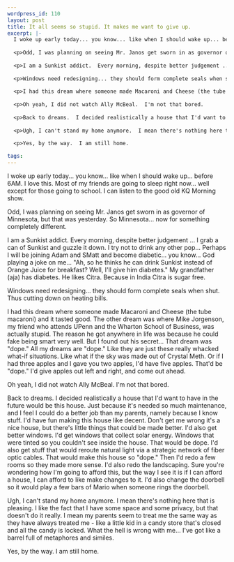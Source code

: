 ```yaml
--- 
wordpress_id: 110
layout: post
title: It all seems so stupid. It makes me want to give up.
excerpt: |-
  I woke up early today... you know... like when I should wake up... before 6AM.  I love this.  Most of my friends are going to sleep right now... well except for those going to school.  I can listen to the good old KQ Morning show.
  
  <p>Odd, I was planning on seeing Mr. Janos get sworn in as governor of Minnesota, but that was yesterday.  So Minnesota... now for something completely different.
  
  <p>I am a Sunkist addict.  Every morning, despite better judgement ... I grab a can of Sunkist and guzzle it down.  I try not to drink any other pop...  Perhaps I will be joining Adam and SMatt and become diabetic... you know... God playing a joke on me... "Ah, so he thinks he can drink Sunkist instead of Orange Juice for breakfast?  Well, I'll give him diabetes."  My grandfather (aja) has diabetes.  He likes Citra.  Because in India Citra is sugar free.
  
  <p>Windows need redesigning... they should form complete seals when shut.  Thus cutting down on heating bills.
  
  <p>I had this dream where someone made Macaroni and Cheese (the tube macaroni) and it tasted good.  The other dream was where Mike Jorgenson, my friend who attends UPenn and the Wharton School of Business, was actually stupid.  The reason he got anywhere in life was because he could fake being smart very well.  But I found out his secret...  That dream was "dope."  All my dreams are "dope."  Like they are just these really whacked what-if situations.  Like what if the sky was made out of Crystal Meth.  Or if I had three apples and I gave you two apples, I'd have five apples.  That'd be "dope."  I'd give apples out left and right, and come out ahead.
  
  <p>Oh yeah, I did not watch Ally McBeal.  I'm not that bored.
  
  <p>Back to dreams.  I decided realistically a house that I'd want to have in the future would be this house.  Just because it's needed so much maintenance, and I feel I could do a better job than my parents, namely because I know stuff.  I'd have fun making this house like decent.  Don't get me wrong it's a nice house, but there's little things that could be made better.  I'd also get better windows.  I'd get windows that collect solar energy.  Windows that were tinted so you couldn't see inside the house.  That would be dope.  I'd also get stuff that would reroute natural light via a strategic network of fiber optic cables.  That would make this house so "dope."  Then I'd redo a few rooms so they made more sense.  I'd also redo the landscaping.  Sure you're wondering how I'm going to afford this, but the way I see it is if I can afford a house, I can afford to like make changes to it.  I'd also change the doorbell so it would play a few bars of Mario when someone rings the doorbell.
  
  <p>Ugh, I can't stand my home anymore.  I mean there's nothing here that is pleasing.  I like the fact that I have some space and some privacy, but that doesn't do it really.  I mean my parents seem to treat me the same way as they have always treated me - like a little kid in a candy store that's closed and all the candy is locked.  What the hell is wrong with me... I've got like a barrel full of metaphores and similes.
  
  <p>Yes, by the way.  I am still home.

tags: 
---
```


I woke up early today... you know... like when I should wake up... before 6AM.  I love this.  Most of my friends are going to sleep right now... well except for those going to school.  I can listen to the good old KQ Morning show.

<p>Odd, I was planning on seeing Mr. Janos get sworn in as governor of Minnesota, but that was yesterday.  So Minnesota... now for something completely different.

<p>I am a Sunkist addict.  Every morning, despite better judgement ... I grab a can of Sunkist and guzzle it down.  I try not to drink any other pop...  Perhaps I will be joining Adam and SMatt and become diabetic... you know... God playing a joke on me... "Ah, so he thinks he can drink Sunkist instead of Orange Juice for breakfast?  Well, I'll give him diabetes."  My grandfather (aja) has diabetes.  He likes Citra.  Because in India Citra is sugar free.

<p>Windows need redesigning... they should form complete seals when shut.  Thus cutting down on heating bills.

<p>I had this dream where someone made Macaroni and Cheese (the tube macaroni) and it tasted good.  The other dream was where Mike Jorgenson, my friend who attends UPenn and the Wharton School of Business, was actually stupid.  The reason he got anywhere in life was because he could fake being smart very well.  But I found out his secret...  That dream was "dope."  All my dreams are "dope."  Like they are just these really whacked what-if situations.  Like what if the sky was made out of Crystal Meth.  Or if I had three apples and I gave you two apples, I'd have five apples.  That'd be "dope."  I'd give apples out left and right, and come out ahead.

<p>Oh yeah, I did not watch Ally McBeal.  I'm not that bored.

<p>Back to dreams.  I decided realistically a house that I'd want to have in the future would be this house.  Just because it's needed so much maintenance, and I feel I could do a better job than my parents, namely because I know stuff.  I'd have fun making this house like decent.  Don't get me wrong it's a nice house, but there's little things that could be made better.  I'd also get better windows.  I'd get windows that collect solar energy.  Windows that were tinted so you couldn't see inside the house.  That would be dope.  I'd also get stuff that would reroute natural light via a strategic network of fiber optic cables.  That would make this house so "dope."  Then I'd redo a few rooms so they made more sense.  I'd also redo the landscaping.  Sure you're wondering how I'm going to afford this, but the way I see it is if I can afford a house, I can afford to like make changes to it.  I'd also change the doorbell so it would play a few bars of Mario when someone rings the doorbell.

<p>Ugh, I can't stand my home anymore.  I mean there's nothing here that is pleasing.  I like the fact that I have some space and some privacy, but that doesn't do it really.  I mean my parents seem to treat me the same way as they have always treated me - like a little kid in a candy store that's closed and all the candy is locked.  What the hell is wrong with me... I've got like a barrel full of metaphores and similes.

<p>Yes, by the way.  I am still home.
